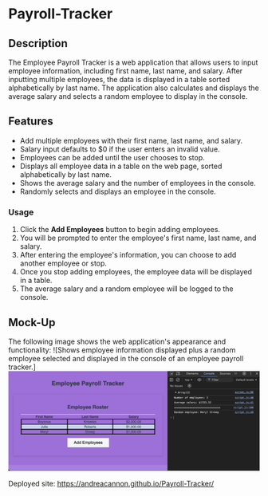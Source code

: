 # Payroll-Tracker

## Description
The Employee Payroll Tracker is a web application that allows users to input employee information, including first name, last name, and salary. After inputting multiple employees, the data is displayed in a table sorted alphabetically by last name. The application also calculates and displays the average salary and selects a random employee to display in the console.

## Features
- Add multiple employees with their first name, last name, and salary.
- Salary input defaults to $0 if the user enters an invalid value.
- Employees can be added until the user chooses to stop.
- Displays all employee data in a table on the web page, sorted alphabetically by last name.
- Shows the average salary and the number of employees in the console.
- Randomly selects and displays an employee in the console.

### Usage
1. Click the **Add Employees** button to begin adding employees.
2. You will be prompted to enter the employee's first name, last name, and salary.
3. After entering the employee's information, you can choose to add another employee or stop.
4. Once you stop adding employees, the employee data will be displayed in a table.
5. The average salary and a random employee will be logged to the console.

## Mock-Up

The following image shows the web application's appearance and functionality:
![Shows employee information displayed plus a random employee selected and displayed in the console of an employee payroll tracker.]
![Webpage Screenshot](Develop/screenshot.png)

Deployed site:  https://andreacannon.github.io/Payroll-Tracker/


